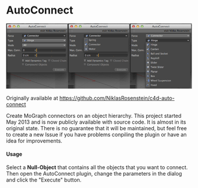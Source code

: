 # AutoConnect

![](autoconnect.png)

Originally available at https://github.com/NiklasRosenstein/c4d-auto-connect

Create MoGraph connectors on an object hierarchy. This project started
May 2013 and is now publicly available with source code. It is almost in
its original state. There is no guarantee that it will be maintained, but
feel free to create a new Issue if you have problems conpiling the plugin
or have an idea for improvements.

#### Usage

Select a **Null-Object** that contains all the objects that you want to connect.
Then open the AutoConnect plugin, change the parameters in the dialog and click
the "Execute" button.
